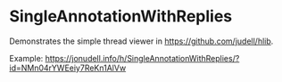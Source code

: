 # SingleAnnotationWithReplies

Demonstrates the simple thread viewer in https://github.com/judell/hlib.

Example: https://jonudell.info/h/SingleAnnotationWithReplies/?id=NMn04rYWEeiy7ReKn1AlVw


